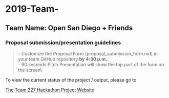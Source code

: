 # 2019-Team-
## Team Name: Open San Diego + Friends
### Proposal submission/presentation guidelines
> \- Customize the Proposal Form (proposal_submission_form.md) in your team GitHub repository **by 4:30 p.m.**\
> \- 90 seconds Pitch Presentation will show the top part of the form on the screen\

To view the current status of the project / output, please go to

[The Team 227 Hackathon Project Website](https://bigdataforsandiego.github.io/2019-Team-227/)
